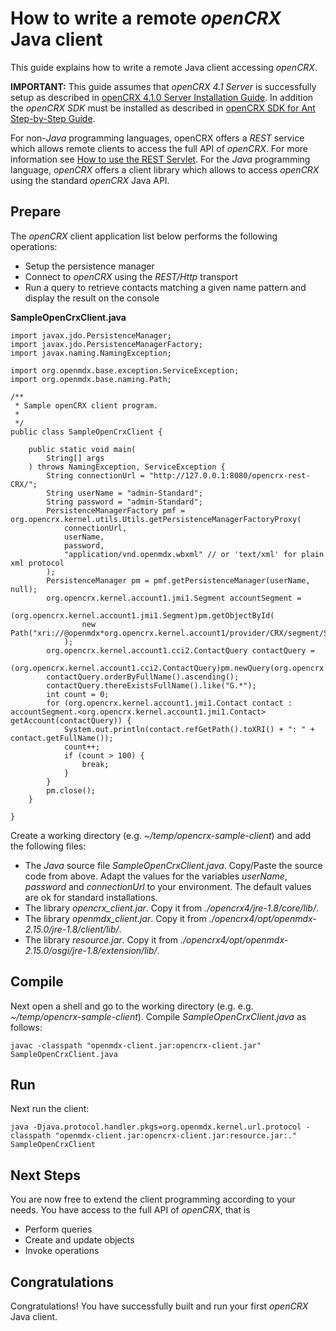 # How to write a remote _openCRX_ Java client #

This guide explains how to write a remote Java client accessing _openCRX_.

__IMPORTANT:__ This guide assumes that _openCRX 4.1 Server_ is successfully setup as described in 
[openCRX 4.1.0 Server Installation Guide](http://www.opencrx.org/opencrx/4.1/installerServer/installer_openCRX_server.html). In addition 
the _openCRX SDK_ must be installed as described in [openCRX SDK for Ant Step-by-Step Guide](Sdk/StepByStepAnt.md).

For non-_Java_ programming languages, openCRX offers a _REST_ service which allows remote clients to 
access the full API of _openCRX_. For more information see [How to use the REST Servlet](Sdk/Rest.md). 
For the _Java_ programming language, _openCRX_ offers a client library which allows to access _openCRX_  using 
the standard _openCRX_ Java API.

## Prepare ##
The _openCRX_ client application list below performs the following operations:

* Setup the persistence manager
* Connect to _openCRX_ using the _REST/Http_ transport
* Run a query to retrieve contacts matching a given name pattern and display the result on the console

__SampleOpenCrxClient.java__

```
import javax.jdo.PersistenceManager;
import javax.jdo.PersistenceManagerFactory;
import javax.naming.NamingException;

import org.openmdx.base.exception.ServiceException;
import org.openmdx.base.naming.Path;

/**
 * Sample openCRX client program.
 *
 */
public class SampleOpenCrxClient {

	public static void main(
		String[] args
	) throws NamingException, ServiceException {
		String connectionUrl = "http://127.0.0.1:8080/opencrx-rest-CRX/";
		String userName = "admin-Standard";
		String password = "admin-Standard";
		PersistenceManagerFactory pmf = org.opencrx.kernel.utils.Utils.getPersistenceManagerFactoryProxy(
			connectionUrl,
			userName,
			password,
			"application/vnd.openmdx.wbxml" // or 'text/xml' for plain xml protocol
		);
		PersistenceManager pm = pmf.getPersistenceManager(userName, null);
		org.opencrx.kernel.account1.jmi1.Segment accountSegment = 
			(org.opencrx.kernel.account1.jmi1.Segment)pm.getObjectById(
				new Path("xri://@openmdx*org.opencrx.kernel.account1/provider/CRX/segment/Standard")
			);
		org.opencrx.kernel.account1.cci2.ContactQuery contactQuery = 
			(org.opencrx.kernel.account1.cci2.ContactQuery)pm.newQuery(org.opencrx.kernel.account1.jmi1.Contact.class);
		contactQuery.orderByFullName().ascending();
		contactQuery.thereExistsFullName().like("G.*");
		int count = 0;
		for (org.opencrx.kernel.account1.jmi1.Contact contact : accountSegment.<org.opencrx.kernel.account1.jmi1.Contact> getAccount(contactQuery)) {
			System.out.println(contact.refGetPath().toXRI() + ": " + contact.getFullName());
			count++;
			if (count > 100) {
				break;
			}
		}
		pm.close();
	}

}
```


Create a working directory (e.g. _~/temp/opencrx-sample-client_) and add the following files:

* The _Java_ source file _SampleOpenCrxClient.java_. Copy/Paste the source code from above. Adapt
  the values for the variables _userName_, _password_ and _connectionUrl_ to your environment. 
  The default values are ok for standard installations.
* The library _opencrx_client.jar_. Copy it from _./opencrx4/jre-1.8/core/lib/_.
* The library _openmdx_client.jar_. Copy it from _./opencrx4/opt/openmdx-2.15.0/jre-1.8/client/lib/_.
* The library _resource.jar_. Copy it from _./opencrx4/opt/openmdx-2.15.0/osgi/jre-1.8/extension/lib/_.   

## Compile ##

Next open a shell and go to the working directory (e.g. e.g. _~/temp/opencrx-sample-client_). Compile
_SampleOpenCrxClient.java_ as follows:

```
javac -classpath "openmdx-client.jar:opencrx-client.jar" SampleOpenCrxClient.java
```

## Run ##
Next run the client:

```
java -Djava.protocol.handler.pkgs=org.openmdx.kernel.url.protocol -classpath "openmdx-client.jar:opencrx-client.jar:resource.jar:." SampleOpenCrxClient
```

## Next Steps ##
You are now free to extend the client programming according to your needs. You have access to the
full API of _openCRX_, that is

* Perform queries
* Create and update objects
* Invoke operations

## Congratulations ##
Congratulations! You have successfully built and run your first _openCRX_ Java client.
